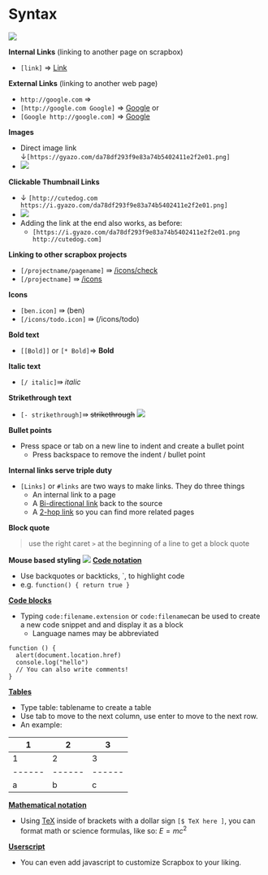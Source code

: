 # Syntax
![](https://gyazo.com/0f82099330f378fe4917a1b4a5fe8815/thumb/1000)


**Internal Links** (linking to another page on scrapbox)
- `[link]` ⇒ [Link](Link)

**External  Links** (linking to another web page)
- `http://google.com` ⇒ [](http://google.com)
- `[http://google.com Google]` ⇒ [Google](http://google.com)
or
- `[Google http://google.com]` ⇒ [Google](http://google.com)

**Images**
- Direct image link ↓`[https://gyazo.com/da78df293f9e83a74b5402411e2f2e01.png]`
- ![](https://i.gyazo.com/da78df293f9e83a74b5402411e2f2e01.png)

**Clickable Thumbnail Links**
- ↓ `[http://cutedog.com https://i.gyazo.com/da78df293f9e83a74b5402411e2f2e01.png]` 
- ![](https://i.gyazo.com/da78df293f9e83a74b5402411e2f2e01.png)
- Adding the link at the end also works, as before:
    - `[https://i.gyazo.com/da78df293f9e83a74b5402411e2f2e01.png http://cutedog.com]`

**Linking to other scrapbox projects**
- `[/projectname/pagename]` ⇛ [/icons/check](https://scrapbox.io/icons/check)
- `[/projectname]` ⇛ [/icons](https://scrapbox.io/icons)

**Icons**
- `[ben.icon]` ⇛  (ben)
- `[/icons/todo.icon]` ⇛ (/icons/todo)

**Bold text**
- `[[Bold]]` or `[* Bold]`⇒ **Bold**

**Italic text**
- `[/ italic]`⇛ *italic*

**Strikethrough text**
- `[- strikethrough]`⇛ ~~strikethrough~~
![](https://gyazo.com/00ab07461d502db91c8ae170276d1396/thumb/1000)

**Bullet points**
- Press space or tab on a new line to indent and create a bullet point
    - Press backspace to remove the indent  / bullet point

**Internal links serve triple duty**
- `[Links]` or `#links` are two ways to make links. They do three things
    - An internal link to a page
    - A [Bi-directional link](Bi-directional_link) back to the source
    - A [2-hop link](2-hop_link) so you can find more related pages

**Block quote**
> use the right caret `>` at the beginning of a line to get a block quote 

**Mouse based styling**
![](https://gyazo.com/a515ab169b1e371641f7e04bfa92adbc/thumb/1000)
**[Code notation](Code_notation)**
- Use backquotes or backticks, `,  to highlight code  
- e.g. `function() { return true }`

**[Code blocks](Code_blocks)**
- Typing `code:filename.extension` or `code:filename`can be used to create a new code snippet and and display it as a block
    - Language names may be abbreviated
```
function () {
  alert(document.location.href)
  console.log("hello")
  // You can also write comments!
}
```

**[Tables](Tables)**
- Type table: tablename to create a table
- Use tab to move to the next column, use enter to move to the next row.
- An example:

|1|2|3|
|--|--|--|
|1 |2 |3|
|------|------|------|
|a|b|c|


**[Mathematical notation](Mathematical_notation)**
- Using [TeX](https://en.wikipedia.org/wiki/TeX) inside of brackets with a dollar sign `[$ TeX here ]`, you can format math or science formulas, like so: $E = mc^2$

**[Userscript](Userscript)**
- You can even add javascript to customize Scrapbox to your liking.


